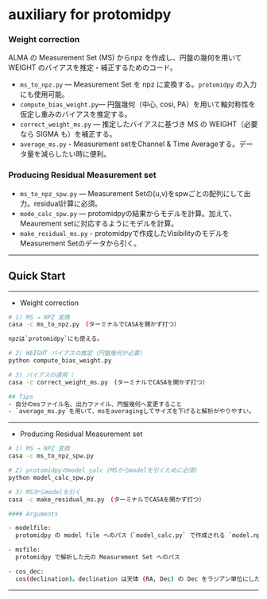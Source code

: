 # auxiliary for protomidpy


### Weight correction
ALMA の Measurement Set (MS) からnpz を作成し、円盤の幾何を用いて WEIGHT のバイアスを推定・補正するためのコード。

* `ms_to_npz.py` — Measurement Set を npz に変換する。`protomidpy` の入力にも使用可能。
* `compute_bias_weight.py`— 円盤幾何（中心, cosi, PA）を用いて軸対称性を仮定し重みのバイアスを推定する。
* `correct_weight_ms.py`  — 推定したバイアスに基づき MS の WEIGHT（必要なら SIGMA も）を補正する。
* `average_ms.py` - Measurement setをChannel & Time Averageする。データ量を減らしたい時に便利。

### Producing Residual Measurement set
* `ms_to_npz_spw.py` — Measurement Setの(u,v)をspwごとの配列にして出力。residual計算に必須。
* `mode_calc_spw.py` — protomidpyの結果からモデルを計算。加えて、Meaurement setに対応するようにモデルを計算。
* `make_residual_ms.py` - protomidpyで作成したVisibilityのモデルをMeasurement Setのデータから引く。

---

## Quick Start
---

- Weight correction

```bash
# 1) MS → NPZ 変換
casa -c ms_to_npz.py　(ターミナルでCASAを開かず打つ）

npzは`protomidpy`にも使える。

# 2) WEIGHT バイアスの推定（円盤幾何が必要）
python compute_bias_weight.py

# 3) バイアスの適用（
casa -c correct_weight_ms.py　(ターミナルでCASAを開かず打つ）

## Tips
- 自分のmsファイル名、出力ファイル、円盤幾何へ変更すること
- `average_ms.py`を用いて、msをaveragingしてサイズを下げると解析がやりやすい。
```
---

- Producing Residual Measurement set
```bash
# 1) MS → NPZ 変換
casa -c ms_to_npz_spw.py　

# 2) protomidpyのmodel calc (MSからmodelを引くために必須)
python model_calc_spw.py

# 3) MSからmodelを引く
casa -c make_residual_ms.py　(ターミナルでCASAを開かず打つ）

#### Arguments

- modelfile:  
  protomidpy の model file へのパス（`model_calc.py` で作成される `model.npz`）

- msfile:  
  protomidpy で解析した元の Measurement Set へのパス

- cos_dec:  
  cos(declination)。declination は天体 (RA, Dec) の Dec をラジアン単位にしたもの
```
---


